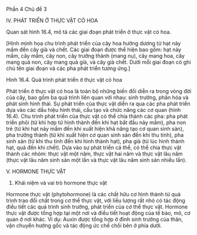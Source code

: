 Phần 4 Chủ đề 3

IV. PHÁT TRIỂN Ở THỰC VẬT CÓ HOA

Quan sát hình 16.4, mô tả các giai đoạn phát triển ở thực vật có hoa.

[Hình minh họa chu trình phát triển của cây hoa hướng dương từ hạt nảy mầm đến cây già và chết. Các giai đoạn được thể hiện bao gồm: hạt nảy mầm, cây mầm, cây non, cây trưởng thành (mang nụ), cây mang hoa, cây mang quả non, cây mang quả già, và cây già chết. Dưới mỗi giai đoạn có ghi chú tên giai đoạn và các pha phát triển tương ứng.]

Hình 16.4. Quá trình phát triển ở thực vật có hoa

Phát triển ở thực vật có hoa là toàn bộ những biến đổi diễn ra trong vòng đời của cây, bao gồm ba quá trình liên quan với nhau: sinh trưởng, phân hóa và phát sinh hình thái. Sự phát triển của thực vật diễn ra qua các pha phát triển dựa vào các dấu hiệu hình thái, cấu tạo và chức năng các cơ quan (hình 16.4). Chu trình phát triển của thực vật có thể chia thành các pha: pha phát triển phôi (từ khi hợp tử hình thành đến khi hạt bắt đầu nảy mầm), pha non trẻ (từ khi hạt nảy mầm đến khi xuất hiện khả năng tạo cơ quan sinh sản), pha trưởng thành (từ khi xuất hiện cơ quan sinh sản đến khi thu tinh), pha sinh sản (từ khi thu tinh đến khi hình thành hạt), pha già (từ lúc hình thành hạt, quả đến khi chết). Dựa vào sự phát triển cá thể, có thể chia thực vật thành các nhóm: thực vật một năm, thực vật hai năm và thực vật lâu năm (thực vật lâu năm sinh sản một lần và thực vật lâu năm sinh sản nhiều lần).

V. HORMONE THỰC VẬT

1. Khái niệm và vai trò hormone thực vật

Hormone thực vật (phytohormone) là các chất hữu cơ hình thành từ quá trình trao đổi chất trong cơ thể thực vật, với liều lượng rất nhỏ có tác động điều tiết các quá trình sinh trưởng, phát triển của cơ thể thực vật. Hormone thực vật được tổng hợp tại một nơi và điều tiết hoạt động của tế bào, mô, cơ quan ở nơi khác. Ví dụ: Auxin được tổng hợp ở đỉnh sinh trưởng của thân, vận chuyển hướng gốc và tác động ức chế chồi bên ở phía dưới.